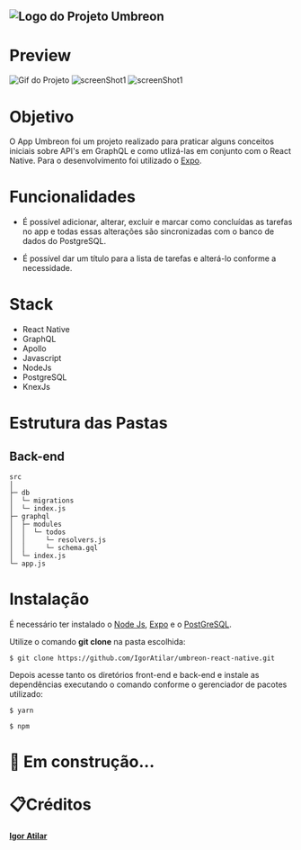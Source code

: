 ## ![Logo do Projeto](https://i.imgur.com/CjAZnvE.png) Umbreon

# Preview

![Gif do Projeto](https://media0.giphy.com/media/3eqI3sWNXZkKGplAE2/giphy.gif?cid=790b761138242054a4a2e229d4ff92df5e855bcdfb32e91f&rid=giphy.gif&ct=g)
<img src="https://i.imgur.com/wDUDCBg.png" alt="screenShot1" />
<img src="https://i.imgur.com/ZJbRZ3K.png" alt="screenShot1" />

# Objetivo

O App Umbreon foi um projeto realizado para praticar alguns conceitos iniciais sobre API's em GraphQL e como utlizá-las em conjunto com o React Native. Para o desenvolvimento foi utilizado o [Expo](https://expo.io/).

# Funcionalidades

- É possível adicionar, alterar, excluir e marcar como concluídas as tarefas no app e todas essas alterações são sincronizadas com o banco de dados do PostgreSQL.

- É possível dar um título para a lista de tarefas e alterá-lo conforme a necessidade. 

# Stack

- React Native
- GraphQL
- Apollo
- Javascript
- NodeJs
- PostgreSQL
- KnexJs

# Estrutura das Pastas
## Back-end
```                           
src
│
├─ db
│  └─ migrations
│  └─ index.js  
├─ graphql
│  ├─ modules
│  │  └─ todos  
│  │     └─ resolvers.js
│  │     └─ schema.gql
│  └─ index.js
└─ app.js

``` 
# Instalação

É necessário ter instalado o [Node Js](https://nodejs.org/en/), [Expo](https://docs.expo.io/get-started/installation/) e o [PostGreSQL](https://www.postgresql.org/download/windows/).

Utilize o comando **git clone** na pasta escolhida:

```
$ git clone https://github.com/IgorAtilar/umbreon-react-native.git
```

Depois acesse tanto os diretórios front-end e back-end e instale as dependências executando o comando conforme o gerenciador de pacotes utilizado:

```
$ yarn
```

```
$ npm
```
# :hammer: Em construção...


# :clipboard:Créditos

<b>[Igor Atilar](https://www.linkedin.com/in/igor-atilar-b61a14201/)</b>
